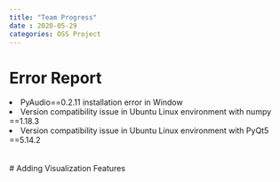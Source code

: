 ```yaml
---
title: "Team Progress"
date : 2020-05-29
categories: OSS Project
---
```

# Error Report
<li>PyAudio==0.2.11 installation error in Window<br></li>
<li>Version compatibility issue in Ubuntu Linux environment with numpy ==1.18.3<br></li>
<li>Version compatibility issue in Ubuntu Linux environment with PyQt5 ==5.14.2<br></li><br><br>
# Adding Visualization Features

